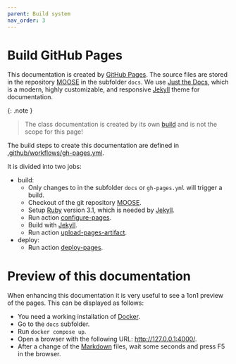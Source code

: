 ```yaml
---
parent: Build system
nav_order: 3
---
```


# Build GitHub Pages

This documentation is created by [GitHub Pages]. The source files are
stored in the repository [MOOSE] in the subfolder `docs`.
We use [Just the Docs], which is a modern, highly customizable, and responsive
[Jekyll] theme for documentation.

{: .note }
> The class documentation is created by its own [build] and is not the scope for this page!

The build steps to create this documentation are defined in [.github/workflows/gh-pages.yml].

It is divided into two jobs:
- build:
    - Only changes to in the subfolder `docs` or `gh-pages.yml` will trigger a build.
    - Checkout of the git repository [MOOSE].
    - Setup [Ruby] version 3.1, which is needed by [Jekyll].
    - Run action [configure-pages].
    - Build with [Jekyll].
    - Run action [upload-pages-artifact].
- deploy:
    - Run action [deploy-pages].

# Preview of this documentation

When enhancing this documentation it is very useful to see a 1on1 preview of the pages.
This can be displayed as follows:

- You need a working installation of [Docker].
- Go to the `docs` subfolder.
- Run `docker compose up`.
- Open a browser with the following URL: <http://127.0.0.1:4000/>.
- After a change of the [Markdown] files, wait some seconds and press F5 in the browser.

[GitHub Pages]: https://pages.github.com/
[MOOSE]: https://github.com/FlightControl-Master/MOOSE
[Just the Docs]: https://github.com/just-the-docs/just-the-docs
[Jekyll]: https://jekyllrb.com/
[Ruby]: https://www.ruby-lang.org/en/
[build]: build-docs.md
[.github/workflows/gh-pages.yml]: https://github.com/FlightControl-Master/MOOSE/blob/master/.github/workflows/gh-pages.yml
[configure-pages]: https://github.com/actions/configure-pages/
[upload-pages-artifact]: https://github.com/actions/upload-pages-artifact
[deploy-pages]: https://github.com/actions/deploy-pages/
[Docker]: https://www.docker.com/
[Markdown]: https://www.markdownguide.org/
